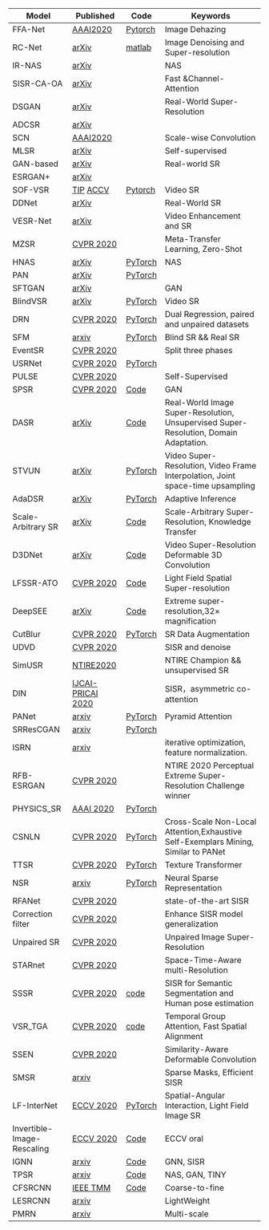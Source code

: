 | Model              | Published                                                    | Code                                                         | Keywords                                                     |
| ------------------ | ------------------------------------------------------------ | ------------------------------------------------------------ | ------------------------------------------------------------ |
| FFA-Net            | [AAAI2020](https://arxiv.org/pdf/1911.07559.pdf)             | [Pytorch](https://github.com/zhilin007/FFA-Net)              | Image Dehazing                                               |
| RC-Net             | [arXiv](https://arxiv.org/pdf/1910.08853.pdf)                | [matlab](https://github.com/cswin/RC-Nets)                   | Image Denoising and Super-resolution                         |
| IR-NAS             | [arXiv](https://arxiv.org/pdf/1909.08228v2.pdf)              |                                                              | NAS                                                          |
| SISR-CA-OA         | [arXiv](https://arxiv.org/pdf/1912.04016v1.pdf)              |                                                              | Fast &Channel-Attention                                      |
| DSGAN              | [arXiv](https://arxiv.org/pdf/1911.07850v1.pdf)              |                                                              | Real-World Super-Resolution                                  |
| ADCSR              | [arXiv](https://arxiv.org/pdf/1912.08002v1.pdf)              |                                                              |                                                              |
| SCN                | [AAAI2020](https://arxiv.org/pdf/1912.09028.pdf)             |                                                              | Scale-wise Convolution                                       |
| MLSR               | [arXiv](https://arxiv.org/pdf/2001.02905.pdf)                |                                                              | Self-supervised                                              |
| GAN-based          | [arXiv](https://arxiv.org/pdf/2001.02381.pdf)                |                                                              | Real-world SR                                                |
| ESRGAN+            | [arXiv](https://arxiv.org/abs/2001.08073)                    |                                                              |                                                              |
| SOF-VSR            | [TIP](https://arxiv.org/abs/2001.02129) [ACCV](https://arxiv.org/abs/1809.08573) | [Pytorch](https://github.com/LongguangWang/SOF-VSR)          | Video SR                                                     |
| DDNet              | [arXiv](https://arxiv.org/pdf/2002.11079.pdf)                |                                                              | Real-World SR                                                |
| VESR-Net           | [arXiv](https://arxiv.org/pdf/2003.02115)                    |                                                              | Video Enhancement and SR                                     |
| MZSR               | [CVPR 2020](https://arxiv.org/pdf/2002.12213.pdf)            |                                                              | Meta-Transfer Learning, Zero-Shot                            |
| HNAS               | [arXiv](https://arxiv.org/pdf/2003.04619)                    | [PyTorch](https://github.com/guoyongcs/HNAS-SR)              | NAS                                                          |
| PAN                | [arXiv](https://arxiv.org/pdf/2003.03756)                    | [PyTorch](https://github.com/LoneW/pan-sr/)                  |                                                              |
| SFTGAN             | [arXiv](https://arxiv.org/pdf/2003.03489)                    |                                                              | GAN                                                          |
| BlindVSR           | [arXiv](https://arxiv.org/pdf/2003.04716)                    | [PyTorch](https://github.com/jspan/blindvsr)                 | Video SR                                                     |
| DRN                | [CVPR 2020](https://arxiv.org/pdf/2003.07018.pdf)            | [PyTorch](https://github.com/guoyongcs/DRN)                  | Dual Regression, paired and unpaired datasets                |
| SFM                | [arxiv](https://arxiv.org/pdf/2003.07119.pdf)                | [PyTorch](https://github.com/sfm-sr-denoising/sfm)           | Blind SR && Real SR                                          |
| EventSR            | [CVPR 2020](https://arxiv.org/pdf/2003.07640.pdf)            |                                                              | Split three phases                                           |
| USRNet             | [CVPR 2020](https://arxiv.org/pdf/2003.10428.pdf)            | [PyTorch](https://github.com/cszn/USRNet)                    |                                                              |
| PULSE              | [CVPR 2020](https://arxiv.org/pdf/2003.03808.pdf)            |                                                              | Self-Supervised                                              |
| SPSR               | [CVPR 2020](https://arxiv.org/pdf/2003.13081.pdf)            | [Code](https://github.com/Maclory/SPSR)                      | GAN                                                          |
| DASR               | [arXiv](https://arxiv.org/pdf/2004.01178.pdf)                | [Code](https://github.com/ShuhangGu/DASR)                    | Real-World Image Super-Resolution, Unsupervised Super-Resolution, Domain Adaptation. |
| STVUN              | [arXiv](https://arxiv.org/pdf/2004.02432.pdf)                | [PyTorch](https://github.com/JaeYeonKang/STVUN-Pytorch)      | Video Super-Resolution, Video Frame Interpolation, Joint space-time upsampling |
| AdaDSR             | [arXiv](https://arxiv.org/pdf/2004.03915.pdf)                | [PyTorch](https://github.com/csmliu/AdaDSR)                  | Adaptive Inference                                           |
| Scale-Arbitrary SR | [arXiv](https://arxiv.org/pdf/2004.03791.pdf)                | [Code](https://github.com/LongguangWang/Scale-Arbitrary-SR)  | Scale-Arbitrary Super-Resolution, Knowledge Transfer         |
| D3DNet             | [arXiv](https://arxiv.org/pdf/2004.02803.pdf)                | [Code](https://github.com/XinyiYing/D3Dnet)                  | Video Super-Resolution   Deformable 3D Convolution           |
| LFSSR-ATO          | [CVPR 2020](https://arxiv.org/pdf/2004.02215)                | [Code](https://github.com/jingjin25/LFSSR-ATO)               | Light Field Spatial Super-resolution                         |
| DeepSEE            | [arXiv](https://arxiv.org/pdf/2004.04433.pdf)                | [Code](https://mcbuehler.github.io/DeepSEE/)                 | Extreme super-resolution,32× magnification                   |
| CutBlur            | [CVPR 2020](https://arxiv.org/pdf/2004.00448.pdf)            | [PyTorch](https://github.com/clovaai/cutblur/blob/master/main.py) | SR Data Augmentation                                         |
| UDVD               | [CVPR 2020](https://arxiv.org/pdf/2004.06965.pdf)            |                                                              | SISR and denoise                                             |
| SimUSR             | [NTIRE2020](https://arxiv.org/pdf/2004.11020.pdf)            |                                                              | NTIRE Champion  && unsupervised SR                           |
| DIN                        | [IJCAI-PRICAI 2020](https://arxiv.org/pdf/2004.11814.pdf)    |                                                              | SISR，asymmetric co-attention                                |
| PANet                      | [arxiv](https://arxiv.org/pdf/2004.13824.pdf)                | [PyTorch](https://github.com/SHI-Labs/Pyramid-Attention-Networks) | Pyramid Attention                                            |
| SRResCGAN                  | [arxiv](https://arxiv.org/pdf/2005.00953.pdf)                | [PyTorch](https://github.com/RaoUmer/SRResCGAN)              |                                                              |
| ISRN                       | [arxiv](https://arxiv.org/pdf/2005.09964.pdf)                |                                                              | iterative optimization, feature normalization.               |
| RFB-ESRGAN                 | [CVPR 2020](https://arxiv.org/pdf/2005.12597.pdf)            |                                                              | NTIRE 2020 Perceptual Extreme Super-Resolution Challenge winner |
| PHYSICS_SR                 | [AAAI 2020](https://arxiv.org/pdf/1908.06444.pdf)            | [PyTorch](https://github.com/jspan/PHYSICS_SR)               |                                                              |
| CSNLN                      | [CVPR 2020](https://arxiv.org/pdf/2006.01424.pdf)            | [PyTorch](https://github.com/SHI-Labs/Cross-Scale-Non-Local-Attention) | Cross-Scale Non-Local Attention,Exhaustive Self-Exemplars Mining, Similar to PANet |
| TTSR                       | [CVPR 2020](https://arxiv.org/pdf/2006.04139.pdf)            | [PyTorch](https://github.com/FuzhiYang/TTSR)                 | Texture Transformer                                          |
| NSR                        | [arxiv](https://arxiv.org/pdf/2006.04357.pdf)                | [PyTorch](https://github.com/ychfan/nsr)                     | Neural Sparse Representation                                 |
| RFANet                     | [CVPR 2020](http://openaccess.thecvf.com/content_CVPR_2020/papers/Liu_Residual_Feature_Aggregation_Network_for_Image_Super-Resolution_CVPR_2020_paper.pdf) |                                                              | state-of-the-art SISR                                        |
| Correction filter          | [CVPR 2020](http://openaccess.thecvf.com/content_CVPR_2020/papers/Abu_Hussein_Correction_Filter_for_Single_Image_Super-Resolution_Robustifying_Off-the-Shelf_Deep_Super-Resolvers_CVPR_2020_paper.pdf) |                                                              | Enhance SISR model generalization                            |
| Unpaired SR                | [CVPR 2020](http://openaccess.thecvf.com/content_CVPR_2020/papers/Maeda_Unpaired_Image_Super-Resolution_Using_Pseudo-Supervision_CVPR_2020_paper.pdf) |                                                              | Unpaired Image Super-Resolution                              |
| STARnet                    | [CVPR 2020](http://openaccess.thecvf.com/content_CVPR_2020/papers/Haris_Space-Time-Aware_Multi-Resolution_Video_Enhancement_CVPR_2020_paper.pdf) |                                                              | Space-Time-Aware multi-Resolution                            |
| SSSR                       | [CVPR 2020](http://openaccess.thecvf.com/content_CVPR_2020/papers/Wang_Dual_Super-Resolution_Learning_for_Semantic_Segmentation_CVPR_2020_paper.pdf) | [code](https://github.com/wanglixilinx/DSRL)                 | SISR for Semantic Segmentation and Human pose estimation     |
| VSR_TGA                    | [CVPR 2020](http://openaccess.thecvf.com/content_CVPR_2020/papers/Isobe_Video_Super-Resolution_With_Temporal_Group_Attention_CVPR_2020_paper.pdf) | [code](https://github.com/junpan19/VSR_TGA)                  | Temporal Group Attention, Fast Spatial Alignment             |
| SSEN                       | [CVPR 2020](http://openaccess.thecvf.com/content_CVPR_2020/papers/Shim_Robust_Reference-Based_Super-Resolution_With_Similarity-Aware_Deformable_Convolution_CVPR_2020_paper.pdf) |                                                              | Similarity-Aware Deformable Convolution                      |
| SMSR                       | [arxiv](https://arxiv.org/pdf/2006.09603.pdf)                |                                                              | Sparse Masks, Efficient SISR                                 |
| LF-InterNet                | [ECCV 2020](https://arxiv.org/pdf/1912.07849.pdf)            | [PyTorch](https://github.com/YingqianWang/LF-InterNet)       | Spatial-Angular Interaction, Light Field Image SR            |
| Invertible-Image-Rescaling | [ECCV 2020](https://arxiv.org/abs/2005.05650)                | [Code](https://github.com/pkuxmq/Invertible-Image-Rescaling) | ECCV oral                                                    |
| IGNN                       | [arxiv](https://arxiv.org/abs/2006.16673)                    | [Code](https://github.com/sczhou/IGNN)                       | GNN, SISR                                                    |
| TPSR | [arxiv](https://arxiv.org/pdf/2007.04356.pdf) | [Code](https://github.com/richzhang/PerceptualSimilarity) | NAS, GAN, TINY |
| CFSRCNN | [IEEE TMM](https://www.researchgate.net/publication/322431759_Coarse-to-Fine_Image_Super-Resolution_Using_Convolutional_Neural_Networks) | [Code](https://github.com/hellloxiaotian/CFSRCNN) | Coarse-to-fine |
| LESRCNN | [arxiv](https://arxiv.org/pdf/2007.04344.pdf) |  | LightWeight |
| PMRN | [arxiv](https://arxiv.org/abs/2007.09552) | | Multi-scale |
